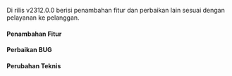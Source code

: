 Di rilis v2312.0.0 berisi penambahan fitur dan perbaikan lain sesuai dengan pelayanan ke pelanggan.

#### Penambahan Fitur

#### Perbaikan BUG

#### Perubahan Teknis

